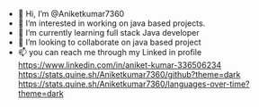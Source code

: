 - 👋 Hi, I’m @Aniketkumar7360
- 👀 I’m interested in  working on java based projects.
- 🌱 I’m currently learning full stack Java developer
- 💞️ I’m looking to collaborate on  java based project
- 📫 you can reach me through my Linked in profile https://www.linkedin.com/in/aniket-kumar-336506234
https://stats.quine.sh/Aniketkumar7360/github?theme=dark
https://stats.quine.sh/Aniketkumar7360/languages-over-time?theme=dark
<!---
Aniketkumar7360/Aniketkumar7360 is a ✨ special ✨ repository because its `README.md` (this file) appears on your GitHub profile.
You can click the Preview link to take a look at your changes.
--->
